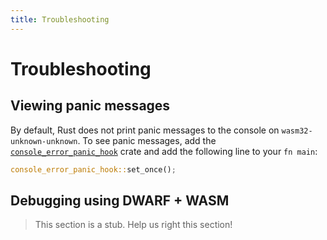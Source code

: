 ```yaml
---
title: Troubleshooting
---
```


# Troubleshooting

## Viewing panic messages

By default, Rust does not print panic messages to the console on
`wasm32-unknown-unknown`. To see panic messages, add the
[`console_error_panic_hook`](https://docs.rs/console_error_panic_hook/latest/console_error_panic_hook/)
crate and add the following line to your `fn main`:

```rust
console_error_panic_hook::set_once();
```

## Debugging using DWARF + WASM

> This section is a stub. Help us right this section!

